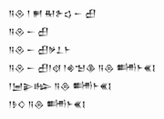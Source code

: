 <div class='block'>
<div class='line'>𒀀𒊮 𒁹 𒂍 𒊑𒉿𒌓 𒀸 𒌷</div>
<div class='line'>𒀀𒊮 𒀸 𒌷</div>
<div class='line'>𒀀𒊮 𒀸 𒌷𒃻𒁇𒈨</div>
<div class='line'>𒀀𒊮 𒀸 𒌷𒁹𒋼 𒁹𒄯𒈠𒆠 𒀀𒁲 𒌦𒈨𒌍𒋙</div>
<div class='line'>𒁹𒅁𒉌𒈗 𒀀𒁲 𒌦𒈨𒌍𒋙</div>
<div class='line'>𒁹𒊩𒄭 𒀀𒁲 𒌦𒈨𒌍𒋙</div>
</div>